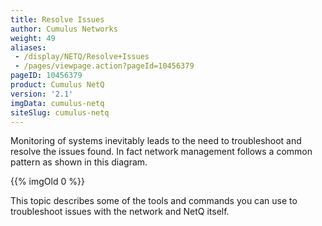 ```yaml
---
title: Resolve Issues
author: Cumulus Networks
weight: 49
aliases:
 - /display/NETQ/Resolve+Issues
 - /pages/viewpage.action?pageId=10456379
pageID: 10456379
product: Cumulus NetQ
version: '2.1'
imgData: cumulus-netq
siteSlug: cumulus-netq
---
```

Monitoring of systems inevitably leads to the need to troubleshoot and
resolve the issues found. In fact network management follows a common
pattern as shown in this diagram.

{{% imgOld 0 %}}

This topic describes some of the tools and commands you can use to
troubleshoot issues with the network and NetQ itself.
